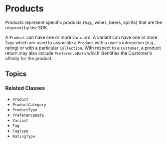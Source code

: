 # Products

Products represent specific products (e.g., wines, beers, spirits) that are the returned by the SDK. 


A ``Product`` can have one or more ``Variant``s. A variant can have one or more ``Tag``s which are used to associate a ``Product`` with a user's interaction (e.g., rating) or with a particular ``Collection``. With respect to a ``Customer``, a product return may also include ``PreferenceData`` which identifies the Customer's affinity for the product.

## Topics

### Related Classes

- ``Product``
- ``ProductCategory``
- ``ProductType``
- ``PreferenceData``
- ``Variant``
- ``Tag``
- ``TagType``
- ``RatingType``
